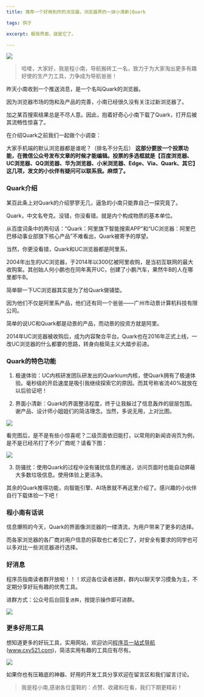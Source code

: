 ```yaml
---
title: 推荐一个好用到炸的浏览器，浏览器界的一抹小清新|Quark

tags: 鸽子

excerpt: 极简界面，就是它了。

---
```

![](https://navtool.gitee.io/blog/assets/imgs/20220822/20.jpg)

> 哈喽，大家好，我是程小南，导航搬砖工一名，致力于为大家淘出更多有趣好使的生产力工具，力争成为导航爸爸！

昨天小南收到一个推送消息，是一个名叫Quark的浏览器。

因为浏览器市场的饱和及产品的完善，小南已经很久没有关注过新浏览器了。

加之某百搜索结果总是不尽人意。因此，抱着好奇心小南下载了Quark，打开后被其流畅性惊喜了。

在介绍Quark之前我们一起做个小调查：

大家手机端的默认浏览器都是谁呢？（排名不分先后）
**这部分要放一个投票功能，在微信公众号发布文章的时候才能编辑。投票的多选框就是【百度浏览器、UC浏览器、QQ浏览器、华为浏览器、小米浏览器、Edge、Via、Quark、其它】这几项，发文的小伙伴有疑问可以联系我。麻烦了。**

### Quark介绍

某百此条上对Quark的介绍寥寥无几，逼急的小南只能靠自己一探究竟了。

Quark，中文名夸克。没错，你没看错。就是内个构成物质的基本单位。

从百度词条中的两句话：“Quark：阿里旗下智能搜索APP”和“UC浏览器：阿里巴巴移动事业部旗下核心产品”不难看出，Quark被寄予的厚望。

当然，你更没看错，Quark和UC浏览器都是阿里系，

2004年出生的UC浏览器，于2014年以300亿被阿里收购，是当初互联网的最大收购案。其创始人何小鹏也在同年离开UC，创建了小鹏汽车，果然牛B的人在哪里都牛B。

简单聊一下UC浏览器其实是为了给Quark做铺垫。

因为他们不仅是阿里系产品，他们还有同一个爸爸——广州市动景计算机科技有限公司。

简单的说UC和Quark都是动景的产品，而动景的投资方就是阿里。

2014年UC浏览器被收购后，成为内容聚合平台。Quark也在2016年正式上线，一改UC浏览器的什么都要的思路，转身向极简主义大踏步前进。

### Quark的特色功能
1. 极速体验：UC内核研发团队研发出的Quarkium内核，使Quark拥有了极速体验。毫秒级的开启速度是吸引我继续探索它的原因。而其号称省流40%就放在以后验证吧！

2. 界面小清新：Quark的界面整洁程度，终于让我躲过了信息轰炸的层层包围。谢产品、设计师小姐姐们的简洁理念。当然，多说无用，上对比图。

![](https://navtool.gitee.io/blog/assets/imgs/20220822/22.jpg)

  看完图后，是不是有些小惊喜呢？二级页面依旧能打，以常用的新闻咨询页为例，是不是已经吊打了不少厂商呢？请看下图：
  
![](https://navtool.gitee.io/blog/assets/imgs/20220822/23.jpg)

3. 防骚扰：使用Quark的过程中没有骚扰信息的推送，访问页面时也能自动屏蔽大多数垃圾信息。使用体验上更洁净。

其余的Quark推得功能，向智能引擎、AI场景就不再这里介绍了。感兴趣的小伙伴自行下载体验一下吧！

### 程小南有话说
信息爆照的今天，Quark的界面像浏览器的一缕清流，为用户带来了更多的选择。

而各家浏览器的各厂商对用户信息的获取也仁者见仁了，对安全有要求的同学也可以多对比一些浏览器进行选择。

### 好消息
程序员指南读者群开放啦！！！欢迎各位读者进群，群内以聊天学习摸鱼为主，不定期分享好玩有趣的优秀工具。

进群方式：公众号后台回复`进群`，按提示操作即可进群。

![](https://navtool.gitee.io/blog/assets/imgs/erweima.jpg)

### 更多好用工具
想知道更多的好玩工具，实用网站，欢迎访问[程序员一站式导航](http://www.cxy521.com/)(www.cxy521.com)，简洁实用有趣的工具应有尽有。

![](https://navtool.gitee.io/blog/assets/imgs/20220329/img.png)

如果你也有压箱底的神器、好用的开发工具分享欢迎在留言区和我们留言讨论。

> 我是程小南,感谢各位童鞋的：点赞、收藏和在看，我们下期更精彩！
